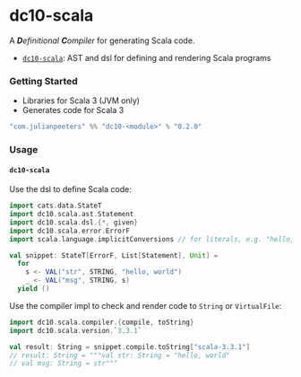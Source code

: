 # dc10-scala
A ***D**efinitional* ***C**ompiler* for generating Scala code.
 - [`dc10-scala`](#dc10-scala): AST and dsl for defining and rendering Scala programs

### Getting Started
 - Libraries for Scala 3 (JVM only)
 - Generates code for Scala 3

```scala
"com.julianpeeters" %% "dc10-<module>" % "0.2.0"
```

### Usage

#### `dc10-scala`

Use the dsl to define Scala code:

```scala
import cats.data.StateT
import dc10.scala.ast.Statement
import dc10.scala.dsl.{*, given}
import dc10.scala.error.ErrorF
import scala.language.implicitConversions // for literals, e.g. "hello, world"

val snippet: StateT[ErrorF, List[Statement], Unit] = 
  for
    s <- VAL("str", STRING, "hello, world")
    _ <- VAL("msg", STRING, s)
  yield ()
```

Use the compiler impl to check and render code to `String` or `VirtualFile`:

```scala
import dc10.scala.compiler.{compile, toString}
import dc10.scala.version.`3.3.1`

val result: String = snippet.compile.toString["scala-3.3.1"]
// result: String = """val str: String = "hello, world"
// val msg: String = str"""
```